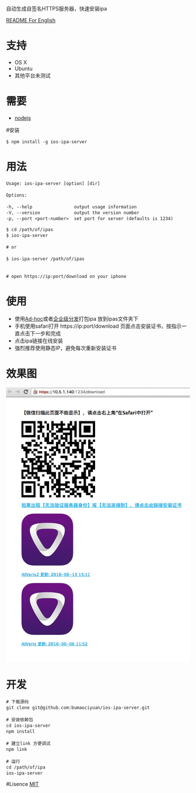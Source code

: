 自动生成自签名HTTPS服务器，快速安装ipa

[README For English](./README-en.md)

# 支持
* OS X
* Ubuntu
* 其他平台未测试

# 需要
* [nodejs](https://nodejs.org/)

#安装

```
$ npm install -g ios-ipa-server
```

# 用法

```
Usage: ios-ipa-server [option] [dir]

Options:

-h, --help                output usage information
-V, --version             output the version number
-p, --port <port-number>  set port for server (defaults is 1234)
```
```
$ cd /path/of/ipas
$ ios-ipa-server

# or

$ ios-ipa-server /path/of/ipas


# open https://ip:port/download on your iphone

```

# 使用
* 使用[Ad-hoc](https://developer.apple.com/library/ios/documentation/IDEs/Conceptual/AppDistributionGuide/TestingYouriOSApp/TestingYouriOSApp.html)或者[企业级分发](https://developer.apple.com/library/ios/documentation/IDEs/Conceptual/AppDistributionGuide/DistributingEnterpriseProgramApps/DistributingEnterpriseProgramApps.html)打包ipa 放到ipas文件夹下
* 手机使用safari打开 https://ip:port/download 页面点击安装证书，按指示一直点击下一步和完成
* 点击ipa链接在线安装
* 强烈推荐使用静态IP，避免每次重新安装证书


# 效果图
![screeshot](screeshot.png)


# 开发

```
# 下载源码
git clone git@github.com:bumaociyuan/ios-ipa-server.git

# 安装依赖包
cd ios-ipa-server
npm install 

# 建立link 方便调试
npm link

# 运行
cd /path/of/ipa
ios-ipa-server
```
#Lisence
[MIT](https://github.com/bumaociyuan/zxIpaServer/blob/master/LICENSE.md)
